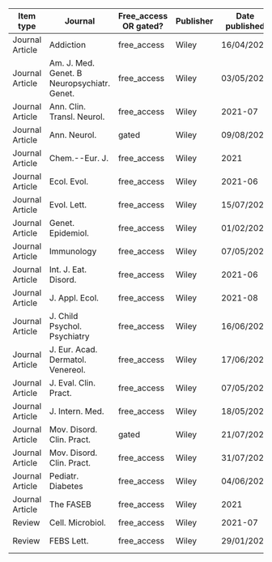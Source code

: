 |Item type      |Journal                                    |Free_access OR gated?|Publisher|Date published|DOI                    |
|---------------|-------------------------------------------|---------------------|---------|--------------|-----------------------|
|Journal Article|Addiction                                  |free_access          |Wiley    |16/04/2021    |10.1111/add.15519      |
|Journal Article|Am. J. Med. Genet. B Neuropsychiatr. Genet.|free_access          |Wiley    |03/05/2021    |10.1002/ajmg.b.32842   |
|Journal Article|Ann. Clin. Transl. Neurol.                 |free_access          |Wiley    |2021-07       |10.1002/acn3.51407     |
|Journal Article|Ann. Neurol.                               |gated                |Wiley    |09/08/2021    |10.1002/ana.26189      |
|Journal Article|Chem.--Eur. J.                             |free_access          |Wiley    |2021          |10.1002/chem.202101168 |
|Journal Article|Ecol. Evol.                                |free_access          |Wiley    |2021-06       |10.1002/ece3.7662      |
|Journal Article|Evol. Lett.                                |free_access          |Wiley    |15/07/2021    |10.1002/evl3.247       |
|Journal Article|Genet. Epidemiol.                          |free_access          |Wiley    |01/02/2021    |10.1002/gepi.22376     |
|Journal Article|Immunology                                 |free_access          |Wiley    |07/05/2021    |10.1111/imm.13343      |
|Journal Article|Int. J. Eat. Disord.                       |free_access          |Wiley    |2021-06       |10.1002/eat.23513      |
|Journal Article|J. Appl. Ecol.                             |free_access          |Wiley    |2021-08       |10.1111/1365-2664.13892|
|Journal Article|J. Child Psychol. Psychiatry               |free_access          |Wiley    |16/06/2021    |10.1111/jcpp.13494     |
|Journal Article|J. Eur. Acad. Dermatol. Venereol.          |free_access          |Wiley    |17/06/2021    |10.1111/jdv.17450      |
|Journal Article|J. Eval. Clin. Pract.                      |free_access          |Wiley    |07/05/2021    |10.1111/jep.13574      |
|Journal Article|J. Intern. Med.                            |free_access          |Wiley    |18/05/2021    |10.1111/joim.13304     |
|Journal Article|Mov. Disord. Clin. Pract.                  |gated                |Wiley    |21/07/2021    |10.1002/mdc3.13314     |
|Journal Article|Mov. Disord. Clin. Pract.                  |free_access          |Wiley    |31/07/2021    |10.1002/mdc3.13310     |
|Journal Article|Pediatr. Diabetes                          |free_access          |Wiley    |04/06/2021    |10.1111/pedi.13239     |
|Journal Article|The FASEB                                  |free_access          |Wiley    |2021          |10.1096/fj.202100075R  |
|Review         |Cell. Microbiol.                           |free_access          |Wiley    |2021-07       |10.1111/cmi.13335      |
|Review         |FEBS Lett.                                 |free_access          |Wiley    |29/01/2021    |10.1002/1873-3468.14049|
